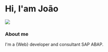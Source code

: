 <h1>Hi, I'am João</h1>

<nav>
  <a href="https://www.linkedin.com/in/jo%C3%A3o-ponciano-115628231/" target="_blank"><img src="https://img.shields.io/badge/-LinkedIn-%230077B5?style=for-the-badge&logo=linkedin&logoColor=white" target="_blank"></a>
 </nav>

<h3>About me</h3>
<p>I'm a {Web} developer and consultant SAP ABAP.</p>




